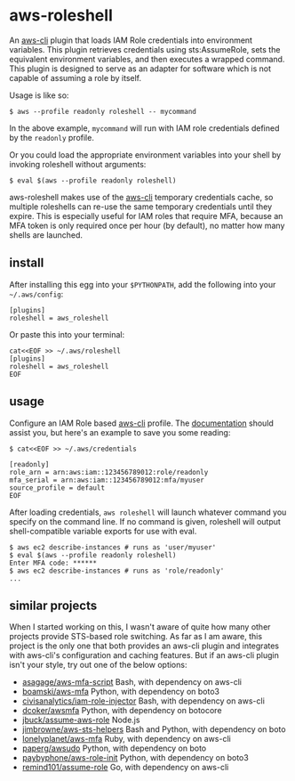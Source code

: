 aws-roleshell
=============

[aws-cli]: https://github.com/aws/aws-cli

An [aws-cli][aws-cli] plugin that loads IAM Role credentials into environment
variables. This plugin retrieves credentials using sts:AssumeRole, sets the
equivalent environment variables, and then executes a wrapped command. This
plugin is designed to serve as an adapter for software which is not capable of
assuming a role by itself.

Usage is like so:

    $ aws --profile readonly roleshell -- mycommand

In the above example, `mycommand` will run with IAM role credentials defined by
the `readonly` profile.

Or you could load the appropriate environment variables into your shell by
invoking roleshell without arguments:

    $ eval $(aws --profile readonly roleshell)

aws-roleshell makes use of the [aws-cli][aws-cli] temporary credentials cache,
so multiple roleshells can re-use the same temporary credentials until they
expire. This is especially useful for IAM roles that require MFA, because an
MFA token is only required once per hour (by default), no matter how many
shells are launched.

install
-------

After installing this egg into your `$PYTHONPATH`, add the following into your `~/.aws/config`:

    [plugins]
    roleshell = aws_roleshell

Or paste this into your terminal:

    cat<<EOF >> ~/.aws/roleshell
    [plugins]
    roleshell = aws_roleshell
    EOF

usage
-----

[role-docs]: https://docs.aws.amazon.com/cli/latest/topic/config-vars.html#using-aws-iam-roles

Configure an IAM Role based [aws-cli][aws-cli] profile. The
[documentation][role-docs] should assist you, but here's an example to save you
some reading:

    $ cat<<EOF >> ~/.aws/credentials

    [readonly]
    role_arn = arn:aws:iam::123456789012:role/readonly
    mfa_serial = arn:aws:iam::123456789012:mfa/myuser
    source_profile = default
    EOF

After loading credentials, `aws roleshell` will launch whatever command you
specify on the command line. If no command is given, roleshell will output
shell-compatible variable exports for use with eval.

    $ aws ec2 describe-instances # runs as 'user/myuser'
    $ eval $(aws --profile readonly roleshell)
    Enter MFA code: ******
    $ aws ec2 describe-instances # runs as 'role/readonly'
    ...

similar projects
----------------

When I started working on this, I wasn't aware of quite how many other projects
provide STS-based role switching. As far as I am aware, this project is the
only one that both provides an aws-cli plugin and integrates with aws-cli's
configuration and caching features. But if an aws-cli plugin isn't your style,
try out one of the below options:

* [asagage/aws-mfa-script](https://github.com/asagage/aws-mfa-script) Bash, with dependency on aws-cli
* [boamski/aws-mfa](https://github.com/broamski/aws-mfa) Python, with dependency on boto3
* [civisanalytics/iam-role-injector](https://github.com/civisanalytics/iam-role-injector) Bash, with dependency on aws-cli
* [dcoker/awsmfa](https://github.com/dcoker/awsmfa/) Python, with dependency on botocore
* [jbuck/assume-aws-role](https://github.com/jbuck/assume-aws-role) Node.js
* [jimbrowne/aws-sts-helpers](https://github.com/jimbrowne/aws-sts-helpers) Bash and Python, with dependency on boto
* [lonelyplanet/aws-mfa](https://github.com/lonelyplanet/aws-mfa) Ruby, with dependency on aws-cli
* [paperg/awsudo](https://github.com/paperg/awsudo) Python, with dependency on boto
* [paybyphone/aws-role-init](https://github.com/paybyphone/aws-role-init) Python, with dependency on boto3
* [remind101/assume-role](https://github.com/remind101/assume-role) Go, with dependency on aws-cli
